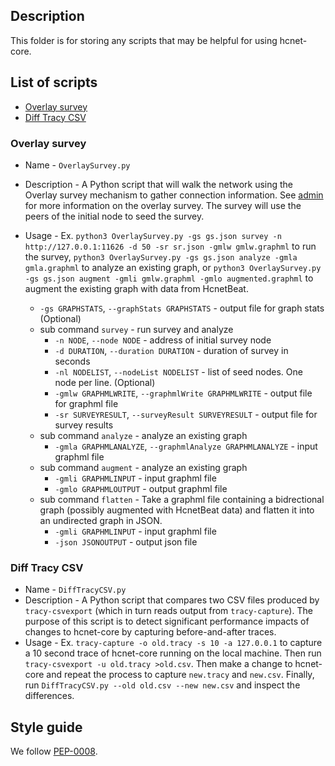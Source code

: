 ## Description
This folder is for storing any scripts that may be helpful for using hcnet-core.

## List of scripts
- [Overlay survey](#overlay-survey)
- [Diff Tracy CSV](#diff-tracy-csv)

### Overlay survey 
- Name - `OverlaySurvey.py`
- Description - A Python script that will walk the network using the Overlay survey mechanism to gather connection information. See [admin](./../docs/software/admin.md#overlay-topology-survey) for more information on the overlay survey. The survey will use the peers of the initial node to seed the survey.
- Usage - Ex. `python3 OverlaySurvey.py -gs gs.json survey -n http://127.0.0.1:11626 -d 50 -sr sr.json -gmlw gmlw.graphml` to run the survey, `python3 OverlaySurvey.py -gs gs.json analyze -gmla gmla.graphml` to analyze an existing graph, or `python3 OverlaySurvey.py -gs gs.json augment -gmli gmlw.graphml -gmlo augmented.graphml` to augment the existing graph with data from HcnetBeat.

    - `-gs GRAPHSTATS`, `--graphStats GRAPHSTATS` - output file for graph stats (Optional)
    - sub command `survey` - run survey and analyze
        - `-n NODE`, `--node NODE` - address of initial survey node
        - `-d DURATION`, `--duration DURATION` - duration of survey in seconds
        - `-nl NODELIST`, `--nodeList NODELIST` - list of seed nodes. One node per line. (Optional)
        - `-gmlw GRAPHMLWRITE`, `--graphmlWrite GRAPHMLWRITE` - output file for graphml file
        - `-sr SURVEYRESULT`, `--surveyResult SURVEYRESULT` - output file for survey results
    - sub command `analyze` - analyze an existing graph
        - `-gmla GRAPHMLANALYZE`, `--graphmlAnalyze GRAPHMLANALYZE` - input graphml file
    - sub command `augment` - analyze an existing graph
        - `-gmli GRAPHMLINPUT` - input graphml file
        - `-gmlo GRAPHMLOUTPUT` - output graphml file
    - sub command `flatten` - Take a graphml file containing a bidrectional graph (possibly augmented with HcnetBeat data) and flatten it into an undirected graph in JSON.
        - `-gmli GRAPHMLINPUT` - input graphml file
        - `-json JSONOUTPUT` - output json file

### Diff Tracy CSV
- Name - `DiffTracyCSV.py`
- Description - A Python script that compares two CSV files produced by `tracy-csvexport` (which in turn reads output from `tracy-capture`). The purpose of this script is to detect significant performance impacts of changes to hcnet-core by capturing before-and-after traces.
- Usage - Ex. `tracy-capture -o old.tracy -s 10 -a 127.0.0.1` to capture a 10 second trace of hcnet-core running on the local machine. Then run `tracy-csvexport -u old.tracy >old.csv`. Then make a change to hcnet-core and repeat the process to capture `new.tracy` and `new.csv`. Finally, run `DiffTracyCSV.py --old old.csv --new new.csv` and inspect the differences.

## Style guide
We follow [PEP-0008](https://www.python.org/dev/peps/pep-0008/).
